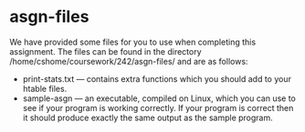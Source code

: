 # asgn-files

We have provided some files for you to use when completing this assignment. The files can be
found in the directory /home/cshome/coursework/242/asgn-files/ and are as follows:

- print-stats.txt — contains extra functions which you should add to your htable files.
- sample-asgn — an executable, compiled on Linux, which you can use to see if your
program is working correctly. If your program is correct then it should produce exactly
the same output as the sample program.
